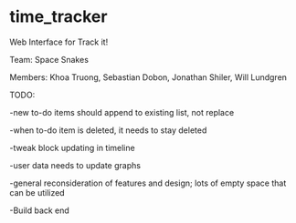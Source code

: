# time_tracker
Web Interface for Track it!

Team: Space Snakes

Members: Khoa Truong, Sebastian Dobon, Jonathan Shiler, Will Lundgren

TODO:

-new to-do items should append to existing list, not replace

-when to-do item is deleted, it needs to stay deleted

-tweak block updating in timeline

-user data needs to update graphs

-general reconsideration of features and design; lots of empty space that can be utilized

-Build back end


